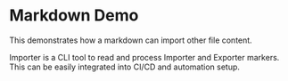 <!-- == improter-generated-from: ../markdown/demo-before.md == -->
# Markdown Demo

<!-- == imptr: short-description / begin from: ./snippet-description.md#[for-demo] == -->
This demonstrates how a markdown can import other file content.

Importer is a CLI tool to read and process Importer and Exporter markers.  
This can be easily integrated into CI/CD and automation setup.
<!-- == imptr: short-description / end == -->
